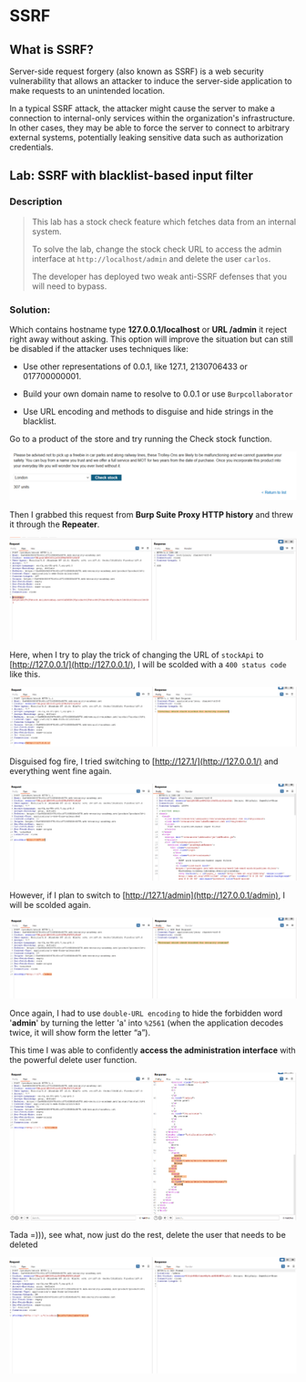 # SSRF

## **What is SSRF?**

Server-side request forgery (also known as SSRF) is a web security vulnerability that allows an attacker to induce the server-side application to make requests to an unintended location.

In a typical SSRF attack, the attacker might cause the server to make a connection to internal-only services within the organization's infrastructure. In other cases, they may be able to force the server to connect to arbitrary external systems, potentially leaking sensitive data such as authorization credentials.

## **Lab: SSRF with blacklist-based input filter**

### Description

> This lab has a stock check feature which fetches data from an internal system.
> 
> 
> To solve the lab, change the stock check URL to access the admin interface at `http://localhost/admin` and delete the user `carlos`.
> 
> The developer has deployed two weak anti-SSRF defenses that you will need to bypass.
> 

### Solution:

Which contains hostname type **127.0.0.1/localhost** or **URL /admin** it reject right away without asking. This option will improve the situation but can still be disabled if the attacker uses techniques like: 

 - Use other representations of 0.0.1, like 127.1, 2130706433 or 017700000001.

 - Build your own domain name to resolve to 0.0.1 or use `Burpcollaborator`

 - Use URL encoding and methods to disguise and hide strings in the blacklist.

Go to a product of the store and try running the Check stock function.

 

![Untitled](SSRF%20f2f0d98329664ecda35d1bbea7a921f4/Untitled.png)

Then I grabbed this request from **Burp Suite Proxy HTTP history** and threw it through the **Repeater**.

![Untitled](SSRF%20f2f0d98329664ecda35d1bbea7a921f4/Untitled%201.png)

Here, when I try to play the trick of changing the URL of `stockApi` to [http://127.0.0.1/](http://127.0.0.1/), I will be scolded with a `400 status code` like this.

![Untitled](SSRF%20f2f0d98329664ecda35d1bbea7a921f4/Untitled%202.png)

Disguised fog fire, I tried switching to [http://127.1/](http://127.0.0.1/) and everything went fine again.

![Untitled](SSRF%20f2f0d98329664ecda35d1bbea7a921f4/Untitled%203.png)

However, if I plan to switch to [http://127.1/admin](http://127.0.0.1/admin), I will be scolded again.

![Untitled](SSRF%20f2f0d98329664ecda35d1bbea7a921f4/Untitled%204.png)

Once again, I had to use `double-URL encoding` to hide the forbidden word '**admin**' by turning the letter 'a' into `%2561` (when the application decodes twice, it will show form the letter “a”).

This time I was able to confidently **access the administration interface** with the powerful delete user function.

![Untitled](SSRF%20f2f0d98329664ecda35d1bbea7a921f4/Untitled%205.png)

Tada =))), see what, now just do the rest, delete the user that needs to be deleted

![Untitled](SSRF%20f2f0d98329664ecda35d1bbea7a921f4/Untitled%206.png)
